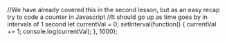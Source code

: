 
//We have already covered this in the second lesson, but as an easy recap try to code a counter in Javascript
//It should go up as time goes by in intervals of 1 second
let currentVal = 0;
setInterval(function() {
    currentVal += 1;
    console.log(currentVal);
}, 1000);

